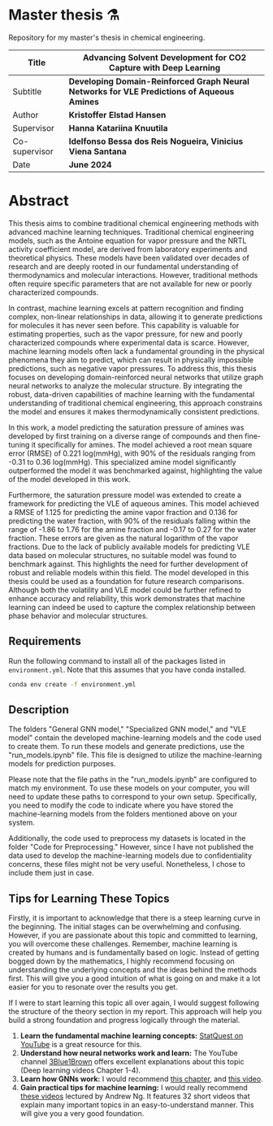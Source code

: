 # Master thesis ⚗️ 
Repository for my master's thesis in chemical engineering.


| Title                 | **Advancing Solvent Development for CO2 Capture with Deep Learning**                                 |
|-----------------------|------------------------------------------------------------------------------------|
| Subtitle              | **Developing Domain-Reinforced Graph Neural Networks for VLE Predictions of Aqueous Amines** |
| Author                | **Kristoffer Elstad Hansen**                                                                   |
| Supervisor            | **Hanna Katariina Knuutila**                                                      |
| Co-supervisor         | **Idelfonso Bessa dos Reis Nogueira, Vinicius Viena Santana** |
| Date                  | **June 2024**                                                                     |


# Abstract

This thesis aims to combine traditional chemical engineering methods with advanced machine learning techniques. Traditional chemical engineering models, such as the Antoine equation for vapor pressure and the NRTL activity coefficient model, are derived from laboratory experiments and theoretical physics. These models have been validated over decades of research and are deeply rooted in our fundamental understanding of thermodynamics and molecular interactions. However, traditional methods often require specific parameters that are not available for new or poorly characterized compounds. 

In contrast, machine learning excels at pattern recognition and finding complex, non-linear relationships in data, allowing it to generate predictions for molecules it has never seen before. This capability is valuable for estimating properties, such as the vapor pressure, for new and poorly characterized compounds where experimental data is scarce. However, machine learning models often lack a fundamental grounding in the physical phenomena they aim to predict, which can result in physically impossible predictions, such as negative vapor pressures. To address this, this thesis focuses on developing domain-reinforced neural networks that utilize graph neural networks to analyze the molecular structure. By integrating the robust, data-driven capabilities of machine learning with the fundamental understanding of traditional chemical engineering, this approach constrains the model and ensures it makes thermodynamically consistent predictions.

In this work, a model predicting the saturation pressure of amines was developed by first training on a diverse range of compounds and then fine-tuning it specifically for amines. The model achieved a root mean square error (RMSE) of 0.221 log(mmHg), with 90\% of the residuals ranging from -0.31 to 0.36 log(mmHg). This specialized amine model significantly outperformed the model it was benchmarked against, highlighting the value of the model developed in this work. 

Furthermore, the saturation pressure model was extended to create a framework for predicting the VLE of aqueous amines. This model achieved a RMSE of 1.125 for predicting the amine vapor fraction and 0.136 for predicting the water fraction, with 90\% of the residuals falling within the range of -1.86 to 1.76 for the amine fraction and -0.17 to 0.27 for the water fraction. These errors are given as the natural logarithm of the vapor fractions. Due to the lack of publicly available models for predicting VLE data based on molecular structures, no suitable model was found to benchmark against. This highlights the need for further development of robust and reliable models within this field. The model developed in this thesis could be used as a foundation for future research comparisons. Although both the volatility and VLE model could be further refined to enhance accuracy and reliability, this work demonstrates that machine learning can indeed be used to capture the complex relationship between phase behavior and molecular structures.

## Requirements
Run the following command to install all of the packages listed in `environment.yml`. Note that this assumes that you have conda installed. 

```bash
conda env create -f environment.yml
```

## Description

The folders "General GNN model," "Specialized GNN model," and "VLE model" contain the developed machine-learning models and the code used to create them. To run these models and generate predictions, use the "run_models.ipynb" file. This file is designed to utilize the machine-learning models for prediction purposes.

Please note that the file paths in the "run_models.ipynb" are configured to match my environment. To use these models on your computer, you will need to update these paths to correspond to your own setup. Specifically, you need to modify the code to indicate where you have stored the machine-learning models from the folders mentioned above on your system.

Additionally, the code used to preprocess my datasets is located in the folder "Code for Preprocessing." However, since I have not published the data used to develop the machine-learning models due to confidentiality concerns, these files might not be very useful. Nonetheless, I chose to include them just in case.

## Tips for Learning These Topics

Firstly, it is important to acknowledge that there is a steep learning curve in the beginning. The initial stages can be overwhelming and confusing. However, if you are passionate about this topic and committed to learning, you will overcome these challenges. Remember, machine learning is created by humans and is fundamentally based on logic. Instead of getting bogged down by the mathematics, I highly recommend focusing on understanding the underlying concepts and the ideas behind the methods first. This will give you a good intuition of what is going on and make it a lot easier for you to resonate over the results you get.

If I were to start learning this topic all over again, I would suggest following the structure of the theory section in my report. This approach will help you build a strong foundation and progress logically through the material. 

1. **Learn the fundamental machine learning concepts:** [StatQuest on YouTube](https://www.youtube.com/user/joshstarmer) is a great resource for this.
2. **Understand how neural networks work and learn:** The YouTube channel [3Blue1Brown](https://www.youtube.com/channel/UCYO_jab_esuFRV4b17AJtAw) offers excellent explanations about this topic (Deep learning videos Chapter 1-4).
3. **Learn how GNNs work:** I would recommend [this chapter](https://dmol.pub/dl/gnn.html), and [this video](https://www.youtube.com/watch?v=GXhBEj1ZtE8&t=188s&ab_channel=AlexFoo).
4. **Gain practical tips for machine learning:** I would really recommend [these videos](https://www.youtube.com/playlist?list=PLkDaE6sCZn6Hn0vK8co82zjQtt3T2Nkqc) lectured by Andrew Ng. It features 32 short videos that explain many important topics in an easy-to-understand manner. This will give you a very good foundation.


